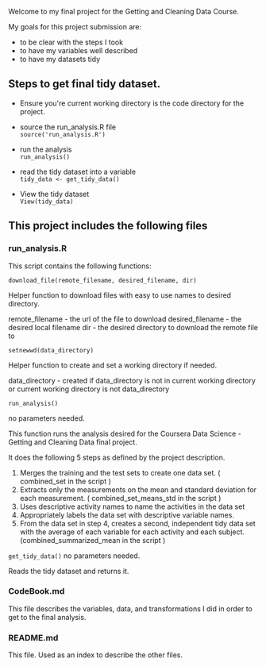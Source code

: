 
Welcome to my final project for the Getting and Cleaning Data Course.  

My goals for this project submission are:  
- to be clear with the steps I took  
- to have my variables well described  
- to have my datasets tidy  


## Steps to get final tidy dataset.
- Ensure you're current working directory is the code directory for the project.  

- source the run_analysis.R file  
	  ```source('run_analysis.R')```  
	   
- run the analysis  
	```run_analysis()```  
		  
- read the tidy dataset into a variable  
	```tidy_data <- get_tidy_data()```  
	
- View the tidy dataset  
	```View(tidy_data)```  
	


## This project includes the following files


### run_analysis.R

This script contains the following functions: 

`download_file(remote_filename, desired_filename, dir)`

Helper function to download files with easy to use names to desired directory.

remote_filename  - the url of the file to download
desired_filename - the desired local filename
dir              - the desired directory to download the remote file to


`setnewwd(data_directory)`

Helper function to create and set a working directory if needed.

data_directory - created if data_directory is not in current working directory or current working directory is not data_directory


`run_analysis()`

no parameters needed.

This function runs the analysis desired for the Coursera Data Science - Getting and Cleaning Data final project.

It does the following 5 steps as defined by the project description.

1. Merges the training and the test sets to create one data set.  ( combined_set in the script )
2. Extracts only the measurements on the mean and standard deviation for each measurement. ( combined_set_means_std in the script )
3. Uses descriptive activity names to name the activities in the data set
4. Appropriately labels the data set with descriptive variable names.
5. From the data set in step 4, creates a second, independent tidy data set with the average of each variable for each activity and each subject. (combined_summarized_mean in the script )

`get_tidy_data()`
no parameters needed.

Reads the tidy dataset and returns it.

### CodeBook.md

This file describes the variables, data, and transformations I did in order to get to the final analysis.

### README.md

This file.  Used as an index to describe the other files.
